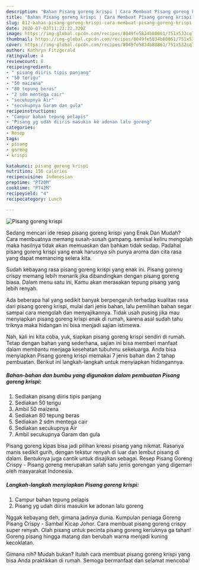 ```yaml
---
description: "Bahan Pisang goreng krispi | Cara Membuat Pisang goreng krispi Yang Enak Dan Lezat"
title: "Bahan Pisang goreng krispi | Cara Membuat Pisang goreng krispi Yang Enak Dan Lezat"
slug: 812-bahan-pisang-goreng-krispi-cara-membuat-pisang-goreng-krispi-yang-enak-dan-lezat
date: 2020-07-03T11:22:22.320Z
image: https://img-global.cpcdn.com/recipes/8049fe5834b80861/751x532cq70/pisang-goreng-krispi-foto-resep-utama.jpg
thumbnail: https://img-global.cpcdn.com/recipes/8049fe5834b80861/751x532cq70/pisang-goreng-krispi-foto-resep-utama.jpg
cover: https://img-global.cpcdn.com/recipes/8049fe5834b80861/751x532cq70/pisang-goreng-krispi-foto-resep-utama.jpg
author: Kathryn Fitzgerald
ratingvalue: 4
reviewcount: 8
recipeingredient:
- " pisang diiris tipis panjang"
- "50 terigu"
- "50 maizena"
- "80 tepung beras"
- "2 sdm mentega cair"
- "secukupnya Air"
- "secukupnya Garam dan gula"
recipeinstructions:
- "Campur bahan tepung pelapis"
- "Pisang yg udah diiris masukin ke adonan lalu goreng"
categories:
- Resep
tags:
- pisang
- goreng
- krispi

katakunci: pisang goreng krispi 
nutrition: 156 calories
recipecuisine: Indonesian
preptime: "PT20M"
cooktime: "PT42M"
recipeyield: "4"
recipecategory: Lunch

---
```



![Pisang goreng krispi](https://img-global.cpcdn.com/recipes/8049fe5834b80861/751x532cq70/pisang-goreng-krispi-foto-resep-utama.jpg)

Sedang mencari ide resep pisang goreng krispi yang Enak Dan Mudah? Cara membuatnya memang susah-susah gampang. semisal keliru mengolah maka hasilnya tidak akan memuaskan dan bahkan tidak sedap. Padahal pisang goreng krispi yang enak harusnya sih punya aroma dan cita rasa yang dapat memancing selera kita.

Sudah kebayang rasa pisang goreng krispi yang enak ini. Pisang goreng crispy memang lebih menarik jika dibandingkan dengan pisang goreng biasa. Dalam menu satu ini, Kamu akan merasakan tepung pisang yang lebih renyah.

Ada beberapa hal yang sedikit banyak berpengaruh terhadap kualitas rasa dari pisang goreng krispi, mulai dari jenis bahan, lalu pemilihan bahan segar sampai cara mengolah dan menyajikannya. Tidak usah pusing jika mau menyiapkan pisang goreng krispi enak di rumah, karena asal sudah tahu triknya maka hidangan ini bisa menjadi sajian istimewa.


Nah, kali ini kita coba, yuk, siapkan pisang goreng krispi sendiri di rumah. Tetap dengan bahan yang sederhana, sajian ini bisa memberi manfaat dalam membantu menjaga kesehatan tubuhmu sekeluarga. Anda bisa menyiapkan Pisang goreng krispi memakai 7 jenis bahan dan 2 tahap pembuatan. Berikut ini langkah-langkah untuk menyiapkan hidangannya.

<!--inarticleads1-->

##### Bahan-bahan dan bumbu yang digunakan dalam pembuatan Pisang goreng krispi:

1. Sediakan  pisang diiris tipis panjang
1. Sediakan 50 terigu
1. Ambil 50 maizena
1. Sediakan 80 tepung beras
1. Sediakan 2 sdm mentega cair
1. Sediakan secukupnya Air
1. Ambil secukupnya Garam dan gula


Pisang goreng kipas bisa jadi pilihan kreasi pisang yang nikmat. Rasanya manis sedikit gurih, dengan tekstur renyah di luar dan lembut pisang di dalam. Bentuknya juga cantik untuk disajikan sebagai. Resep Pisang Goreng Crispy - Pisang goreng merupakan salah satu jenis gorengan yang digemari oleh masyarakat Indonesia. 

<!--inarticleads2-->

##### Langkah-langkah menyiapkan Pisang goreng krispi:

1. Campur bahan tepung pelapis
1. Pisang yg udah diiris masukin ke adonan lalu goreng


Nggak kebayang deh, gimana jadinya dunia. Kumpulan peniaga Goreng Pisang Crispy - Sambal Kicap Johor. Cara membuat pisang goreng crispy super renyah. Olah pisang untuk pecinta pisang goreng keriuknya ga tahan! Goreng pisang hingga matang dan berubah warna menjadi kuning kecoklatan. 

Gimana nih? Mudah bukan? Itulah cara membuat pisang goreng krispi yang bisa Anda praktikkan di rumah. Semoga bermanfaat dan selamat mencoba!

